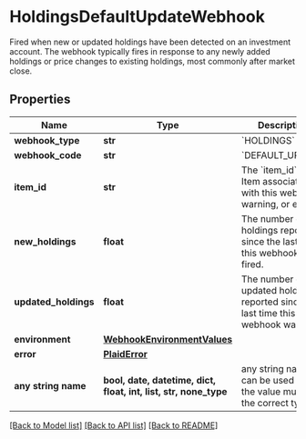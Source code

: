 # HoldingsDefaultUpdateWebhook

Fired when new or updated holdings have been detected on an investment account. The webhook typically fires in response to any newly added holdings or price changes to existing holdings, most commonly after market close.

## Properties
Name | Type | Description | Notes
------------ | ------------- | ------------- | -------------
**webhook_type** | **str** | &#x60;HOLDINGS&#x60; | 
**webhook_code** | **str** | &#x60;DEFAULT_UPDATE&#x60; | 
**item_id** | **str** | The &#x60;item_id&#x60; of the Item associated with this webhook, warning, or error | 
**new_holdings** | **float** | The number of new holdings reported since the last time this webhook was fired. | 
**updated_holdings** | **float** | The number of updated holdings reported since the last time this webhook was fired. | 
**environment** | [**WebhookEnvironmentValues**](WebhookEnvironmentValues.md) |  | 
**error** | [**PlaidError**](PlaidError.md) |  | [optional] 
**any string name** | **bool, date, datetime, dict, float, int, list, str, none_type** | any string name can be used but the value must be the correct type | [optional]

[[Back to Model list]](../README.md#documentation-for-models) [[Back to API list]](../README.md#documentation-for-api-endpoints) [[Back to README]](../README.md)


